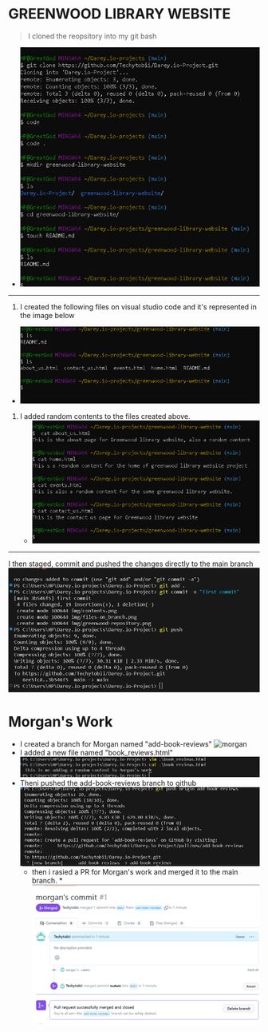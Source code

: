 
# GREENWOOD LIBRARY WEBSITE

> I cloned the reopsitory into my git bash

* ![cloned repository](./img/greenwood-repository.png)

****************

1. I created the following files on visual studio code and it's represented in the image below
>
* ![files-on-main](./img/files-on_branch.png)

1. I added random contents to the files created above.
   * ![contents](./img/contents.png)
>
****************

I then staged, commit and pushed the changes directly to the main branch
 ![greenwoodpush](./img/main-push.png)
>
# Morgan's Work

* I created a branch for Morgan named "add-book-reviews"
  ![morgan](./img/add-book-reviews)
* I added a new file named "book_reviews.html"
 ![morgan's_content](./img/morgan's%20work.png)
* Theni pushed the add-book-reviews branch to github
  ![morgan-push](./img/morgan-push.png)
  * then i rasied a PR for Morgan's work and merged it to the main branch.
   *![morgan-merge](./img/Morgan-pr&merge.png)
